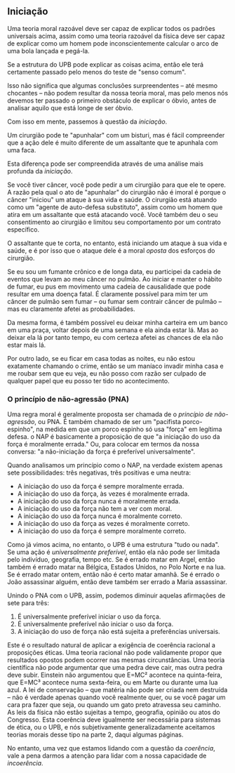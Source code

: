 ## Iniciação

Uma teoria moral razoável deve ser capaz de explicar todos os padrões universais acima, assim como uma teoria razoável da física deve ser capaz de explicar como um homem pode inconscientemente calcular o arco de uma bola lançada e pegá-la.

Se a estrutura do UPB pode explicar as coisas acima, então ele terá certamente passado pelo menos do teste de "senso comum".

Isso não significa que algumas conclusões surpreendentes – até mesmo chocantes – não podem resultar da nossa teoria moral, mas pelo menos nós devemos ter passado o primeiro obstáculo de explicar o óbvio, antes de analisar aquilo que está longe de ser óbvio.

Com isso em mente, passemos à questão da *iniciação*.

Um cirurgião pode te "apunhalar" com um bisturi, mas é fácil compreender que a ação dele é muito diferente de um assaltante que te apunhala com uma faca.

Esta diferença pode ser compreendida através de uma análise mais profunda da *iniciação*.

Se você tiver câncer, você pode pedir a um cirurgião para que ele te opere. A razão pela qual o ato de "apunhalar" do cirurgião não é imoral é porque o câncer "iniciou" um ataque à sua vida e saúde. O cirurgião está atuando como um "agente de auto-defesa substituto", assim como um homem que atira em um assaltante que está atacando você. Você também deu o seu consentimento ao cirurgião e limitou seu comportamento por um contrato específico.

O assaltante que te corta, no entanto, está iniciando um ataque à sua vida e saúde, e é por isso que o ataque dele é a moral *oposta* dos esforços do cirurgião.

Se eu sou um fumante crônico e de longa data, eu participei da cadeia de eventos que levam ao meu câncer no pulmão. Ao iniciar e manter o hábito de fumar, eu pus em movimento uma cadeia de causalidade que pode resultar em uma doença fatal. É claramente possível para mim ter um câncer de pulmão sem fumar – ou fumar sem contrair câncer de pulmão – mas eu claramente afetei as probabilidades.

Da mesma forma, é também possível eu deixar minha carteira em um banco em uma praça, voltar depois de uma semana e ela ainda estar lá. Mas ao deixar ela lá por tanto tempo, eu com certeza afetei as chances de ela não estar mais lá.

Por outro lado, se eu ficar em casa todas as noites, eu não estou exatamente chamando o crime, então se um maníaco invadir minha casa e me roubar sem que eu veja, eu não posso com razão ser culpado de qualquer papel que eu posso ter tido no acontecimento.

### O princípio de não-agressão (PNA)

Uma regra moral é geralmente proposta ser chamada de o *princípio de não-agressão*, ou PNA. É também chamado de ser um "pacifista porco-espinho", na medida em que um porco espinho só usa "força" em legítima defesa. o NAP é basicamente a proposição de que "a iniciação do uso da força é moralmente errada." Ou, para colocar em termos da nossa conversa: "a não-iniciação da força é preferível universalmente".

Quando analisamos um princípio como o NAP, na verdade existem apenas sete possibilidades: três negativas, três positivas e uma neutra:

- A iniciação do uso da força é sempre moralmente errada.
- A iniciação do uso da força, às vezes é moralmente errada.
- A iniciação do uso da força nunca é moralmente errada.
- A iniciação do uso da força não tem a ver com moral.
- A iniciação do uso da força nunca é moralmente correto.
- A iniciação do uso da força as vezes é moralmente correto.
- A iniciação do uso da força é sempre moralmente correto.

Como já vimos acima, no entanto, o UPB é uma estrutura "tudo ou nada". Se uma ação é *universalmente preferível*, então ela não pode ser limitada pelo indivíduo, geografia, tempo etc. Se é errado matar em Argel, então também é errado matar na Bélgica, Estados Unidos, no Polo Norte e na lua. Se é errado matar ontem, então não é certo matar amanhã. Se é errado o João assassinar alguém, então deve também ser errado a Maria assassinar.

Unindo o PNA com o UPB, assim, podemos diminuir aquelas afirmações de sete para três:

1. É universalmente preferível iniciar o uso da força.
2. É universalmente preferível não iniciar o uso da força.
3. A iniciação do uso de força não está sujeita a preferências universais.

Este é o resultado natural de aplicar a exigência de coerência racional a proposições éticas. Uma teoria racional não pode validamente propor que resultados opostos podem ocorrer nas mesmas circunstâncias. Uma teoria científica não pode argumentar que uma pedra deve cair, mas outra pedra deve subir. Einstein não argumentou que E=MC² acontece na quinta-feira, que E=MC³ acontece numa sexta-feira, ou em Marte ou durante uma lua azul. A lei de conservação – que matéria não pode ser criada nem destruída – não é verdade apenas quando você realmente quer, ou se você pagar um cara pra fazer que seja, ou quando um gato preto atravessa seu caminho. As leis da física não estão sujeitas a tempo, geografia, opinião ou atos do Congresso. Esta coerência deve igualmente ser necessária para sistemas de ética, ou o UPB, e nós subjetivamente generalizadamente aceitamos teorias morais desse tipo na parte 2, daqui algumas páginas.

No entanto, uma vez que estamos lidando com a questão da *coerência*, vale a pena darmos a atenção para lidar com a nossa capacidade de *incoerência*.